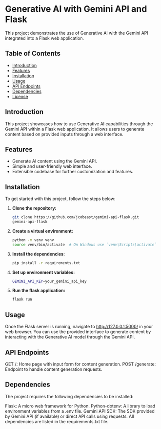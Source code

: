 # Generative AI with Gemini API and Flask

This project demonstrates the use of Generative AI with the Gemini API integrated into a Flask web application.

## Table of Contents

-   [Introduction](#introduction)
-   [Features](#features)
-   [Installation](#installation)
-   [Usage](#usage)
-   [API Endpoints](#api-endpoints)
-   [Dependencies](#dependencies)
-   [License](#license)

## Introduction

This project showcases how to use Generative AI capabilities through the Gemini API within a Flask web application. It allows users to generate content based on provided inputs through a web interface.

## Features

-   Generate AI content using the Gemini API.
-   Simple and user-friendly web interface.
-   Extensible codebase for further customization and features.

## Installation

To get started with this project, follow the steps below:

1. **Clone the repository:**

    ```bash
    git clone https://github.com/jcobeast/gemini-api-flask.git
    gemini-api-flask

    ```

2. **Create a virtual environment:**

    ```bash
    python -m venv venv
    source venv/bin/activate  # On Windows use `venv\Scripts\activate`
    ```

3. **Install the dependencies:**

    ```bash
    pip install -r requirements.txt
    ```

4. **Set up environment variables:**

    ```bash
    GEMINI_API_KEY=your_gemini_api_key
    ```

5. **Run the flask application:**
    ```bash
    flask run
    ```

## Usage

Once the Flask server is running, navigate to http://127.0.0.1:5000/ in your web browser. You can use the provided interface to generate content by interacting with the Generative AI model through the Gemini API.

## API Endpoints

GET /: Home page with input form for content generation.
POST /generate: Endpoint to handle content generation requests.

## Dependencies

The project requires the following dependencies to be installed:

Flask: A micro web framework for Python.
Python-dotenv: A library to load environment variables from a .env file.
Gemini API SDK: The SDK provided by Gemini API (if available) or direct API calls using requests.
All dependencies are listed in the requirements.txt file.
